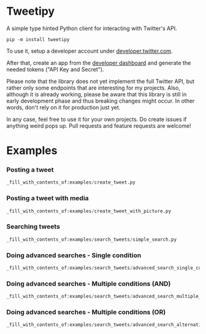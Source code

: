 # Tweetipy
A simple type hinted Python client for interacting with Twitter's API.

```
pip -m install tweetipy
```

To use it, setup a developer account under [developer.twitter.com](https://developer.twitter.com/).

After that, create an app from the [developer dashboard](https://developer.twitter.com/en/portal/dashboard) and generate the needed tokens ("API Key and Secret").

Please note that the library does not yet implement the full Twitter API, but rather only some endpoints that are interesting for my projects. Also, although it is already working, please be aware that this library is still in early development phase and thus breaking changes might occur. In other words, don't rely on it for production just yet.

In any case, feel free to use it for your own projects. Do create issues if anything weird pops up. Pull requests and feature requests are welcome!

# Examples

### Posting a tweet
```python
_fill_with_contents_of:examples/create_tweet.py
```

### Posting a tweet with media
```python
_fill_with_contents_of:examples/create_tweet_with_picture.py
```

### Searching tweets
```python
_fill_with_contents_of:examples/search_tweets/simple_search.py
```

### Doing advanced searches - Single condition
```python
_fill_with_contents_of:examples/search_tweets/advanced_search_single_cond.py
```

### Doing advanced searches - Multiple conditions (AND)
```python
_fill_with_contents_of:examples/search_tweets/advanced_search_multiple_cond.py
```

### Doing advanced searches - Multiple conditions (OR)
```python
_fill_with_contents_of:examples/search_tweets/advanced_search_alternative_cond.py
```
